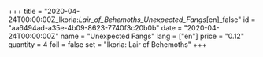 +++
title = "2020-04-24T00:00:00Z_Ikoria:_Lair_of_Behemoths_Unexpected_Fangs_[en]_false"
id = "aa6494ad-a35e-4b09-8623-7740f3c20b0b"
date = "2020-04-24T00:00:00Z"
name = "Unexpected Fangs"
lang = ["en"]
price = "0.12"
quantity = 4
foil = false
set = "Ikoria: Lair of Behemoths"
+++
